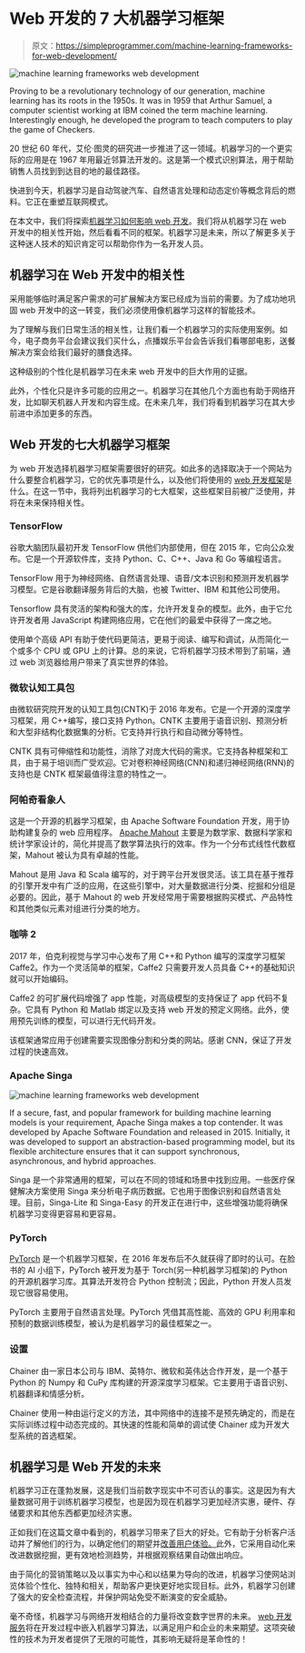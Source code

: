 # Web 开发的 7 大机器学习框架

> 原文：<https://simpleprogrammer.com/machine-learning-frameworks-for-web-development/>

![machine learning frameworks web development](img/455d886598f4ed432ab4ec5166ee6ecf.png)

Proving to be a revolutionary technology of our generation, machine learning has its roots in the 1950s. It was in 1959 that Arthur Samuel, a computer scientist working at IBM coined the term machine learning. Interestingly enough, he developed the program to teach computers to play the game of Checkers.

20 世纪 60 年代，艾伦·图灵的研究进一步推进了这一领域。机器学习的一个更实际的应用是在 1967 年用最近邻算法开发的。这是第一个模式识别算法，用于帮助销售人员找到到达目的地的最佳路径。

快进到今天，机器学习是自动驾驶汽车、自然语言处理和动态定价等概念背后的燃料。它正在重塑互联网模式。

在本文中，我们将探索[机器学习如何影响 web 开发](https://simpleprogrammer.com/ai-and-ml-revolutionizing-developers/)。我们将从机器学习在 web 开发中的相关性开始，然后看看不同的框架。机器学习是未来，所以了解更多关于这种迷人技术的知识肯定可以帮助你作为一名开发人员。

## 机器学习在 Web 开发中的相关性

采用能够临时满足客户需求的可扩展解决方案已经成为当前的需要。为了成功地巩固 web 开发中的这一转变，我们必须使用像机器学习这样的智能技术。

为了理解与我们日常生活的相关性，让我们看一个机器学习的实际使用案例。如今，电子商务平台会建议我们买什么，点播娱乐平台会告诉我们看哪部电影，送餐解决方案会给我们最好的膳食选择。

这种级别的个性化是机器学习在未来 web 开发中的巨大作用的证据。

此外，个性化只是许多可能的应用之一。机器学习在其他几个方面也有助于网络开发，比如聊天机器人开发和内容生成。在未来几年，我们将看到机器学习在其大步前进中添加更多的东西。

## Web 开发的七大机器学习框架

为 web 开发选择机器学习框架需要很好的研究。如此多的选择取决于一个网站为什么要整合机器学习，它的优先事项是什么，以及他们将使用的 [web 开发框架](https://www.globalmediainsight.com/blog/web-development-frameworks/)是什么。在这一节中，我将列出机器学习的七大框架，这些框架目前被广泛使用，并将在未来保持相关性。

### TensorFlow

谷歌大脑团队最初开发 TensorFlow 供他们内部使用，但在 2015 年，它向公众发布。它是一个开源软件库，支持 Python、C、C++、Java 和 Go 等编程语言。

TensorFlow 用于为神经网络、自然语言处理、语音/文本识别和预测开发机器学习模型。它是谷歌翻译服务背后的大脑，也被 Twitter、IBM 和其他公司使用。

Tensorflow 具有灵活的架构和强大的库，允许开发复杂的模型。此外，由于它允许开发者用 JavaScript 构建网络应用，它在他们的最爱中获得了一席之地。

使用单个高级 API 有助于使代码更简洁，更易于阅读、编写和调试，从而简化一个或多个 CPU 或 GPU 上的计算。总的来说，它将机器学习技术带到了前端，通过 web 浏览器给用户带来了真实世界的体验。

### 微软认知工具包

由微软研究院开发的认知工具包(CNTK)于 2016 年发布。它是一个开源的深度学习框架，用 C++编写，接口支持 Python。CNTK 主要用于语音识别、预测分析和大型非结构化数据集的分析。它支持并行执行和自动微分等特性。

CNTK 具有可伸缩性和功能性，消除了对庞大代码的需求。它支持各种框架和工具，由于易于培训而广受欢迎。它对卷积神经网络(CNN)和递归神经网络(RNN)的支持也是 CNTK 框架最值得注意的特性之一。

### 阿帕奇看象人

这是一个开源的机器学习框架，由 Apache Software Foundation 开发，用于协助构建复杂的 web 应用程序。 [Apache Mahout](https://www.amazon.com/Learning-Apache-Mahout-Chandramani-Tiwary/dp/1783555211/ref=sr_1_4?keywords=apache+mahout&qid=1638863585&sr=8-4) 主要是为数学家、数据科学家和统计学家设计的，简化并提高了数学算法执行的效率。作为一个分布式线性代数框架，Mahout 被认为具有卓越的性能。

Mahout 是用 Java 和 Scala 编写的，对于跨平台开发很灵活。该工具在基于推荐的引擎开发中有广泛的应用，在这些引擎中，对大量数据进行分类、挖掘和分组是必要的。因此，基于 Mahout 的 web 开发经常用于需要根据购买模式、产品特性和其他类似元素对组进行分类的地方。

### 咖啡 2

2017 年，伯克利视觉与学习中心发布了用 C++和 Python 编写的深度学习框架 Caffe2。作为一个灵活简单的框架，Caffe2 只需要开发人员具备 C++的基础知识就可以开始编码。

Caffe2 的可扩展代码增强了 app 性能，对高级模型的支持保证了 app 代码不复杂。它具有 Python 和 Matlab 绑定以及支持 web 开发的预定义网络。此外，使用预先训练的模型，可以进行无代码开发。

该框架通常应用于创建需要实现图像分割和分类的网站。感谢 CNN，保证了开发过程的快速高效。

### Apache Singa

![machine learning frameworks web development](img/2cdebd80a2382ca867cb3cb53b669343.png)

If a secure, fast, and popular framework for building machine learning models is your requirement, Apache Singa makes a top contender. It was developed by Apache Software Foundation and released in 2015\. Initially, it was developed to support an abstraction-based programming model, but its flexible architecture ensures that it can support synchronous, asynchronous, and hybrid approaches.

Singa 是一个非常通用的框架，可以在不同的领域和场景中找到应用。一些医疗保健解决方案使用 Singa 来分析电子病历数据。它也用于图像识别和自然语言处理。目前，Singa-Lite 和 Singa-Easy 的开发正在进行中，这些增强功能将确保机器学习变得更容易和更容易。

### PyTorch

[PyTorch](https://www.amazon.com/dp/B078TLWD3F/wwwerobillarc-20) 是一个机器学习框架，在 2016 年发布后不久就获得了即时的认可。在脸书的 AI 小组下，PyTorch 被开发为基于 Torch(另一种机器学习框架)的 Python 的开源机器学习库。其算法开发符合 Python 控制流；因此，Python 开发人员发现它很容易使用。

PyTorch 主要用于自然语言处理。PyTorch 凭借其高性能、高效的 GPU 利用率和预制的数据训练模型，被认为是机器学习的最佳框架之一。

### 设置

Chainer 由一家日本公司与 IBM、英特尔、微软和英伟达合作开发，是一个基于 Python 的 Numpy 和 CuPy 库构建的开源深度学习框架。它主要用于语音识别、机器翻译和情感分析。

Chainer 使用一种由运行定义的方法，其中网络中的连接不是预先确定的，而是在实际训练过程中动态完成的。其快速的性能和简单的调试使 Chainer 成为开发大型系统的首选框架。

## 机器学习是 Web 开发的未来

机器学习正在蓬勃发展，这是我们当前数字现实中不可否认的事实。这是因为有大量数据可用于训练机器学习模型，也是因为现在机器学习更加经济实惠，硬件、存储要求和其他东西都更加经济实惠。

正如我们在这篇文章中看到的，机器学习带来了巨大的好处。它有助于分析客户活动并了解他们的行为，以确定他们的期望并[改善用户体验。](https://simpleprogrammer.com/machine-learning-customer-experience/)此外，它采用自动化来改进数据挖掘，更有效地检测趋势，并根据观察结果自动做出响应。

由于简化的营销策略以及以事实为中心和以结果为导向的改进，机器学习使网站浏览体验个性化、独特和相关，帮助客户更快更好地实现目标。此外，机器学习创建了强大的安全检查流程，并保护网站免受不断演变的安全威胁。

毫不奇怪，机器学习与网络开发相结合的力量将改变数字世界的未来。 [web 开发服务](https://www.globalmediainsight.com/web-development-services)将在开发过程中嵌入机器学习算法，以满足用户和企业的未来期望。这项突破性的技术为开发者提供了无限的可能性，其影响无疑将是革命性的！